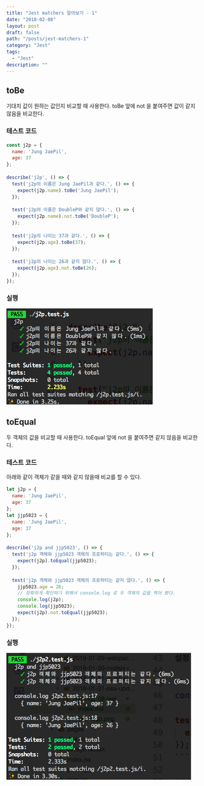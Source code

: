 ```yaml
---
title: "Jest matchers 알아보기 - 1"
date: "2018-02-08"
layout: post
draft: false
path: "/posts/jest-matchers-1"
category: "Jest"
tags: 
  - "Jest"
description: ""  
---
```


## toBe

기대치 값이 원하는 값인지 비교할 때 사용한다.
toBe 앞에 not 을 붙여주면 값이 같지 않음을 비교한다.

### 테스트 코드

```js
const j2p = {
  name: 'Jung JaePil',
  age: 37
};

describe('j2p', () => {
  test('j2p의 이름은 Jung JaePil과 같다.', () => {
    expect(j2p.name).toBe('Jung JaePil');
  });

  test('j2p의 이름은 DoubleP와 같지 않다.', () => {
    expect(j2p.name).not.toBe('DoubleP');
  });

  test('j2p의 나이는 37과 같다.', () => {
    expect(j2p.age).toBe(37);
  });

  test('j2p의 나이는 26과 같지 않다.', () => {
    expect(j2p.age).not.toBe(26);
  });
});
```

### 실행

![toBe](tobe.png)

## toEqual

두 객체의 값을 비교할 때 사용한다.
toEqual 앞에 not 을 붙여주면 같지 않음을 비교한다.

### 테스트 코드

아래와 같이 객체가 같을 때와 같지 않을때 비교를 할 수 있다.

```js
let j2p = {
  name: 'Jung JaePil',
  age: 37
};
let jjp5023 = {
  name: 'Jung JaePil',
  age: 37
};

describe('j2p and jjp5023', () => {
  test('j2p 객체와 jjp5023 객체의 프로퍼티는 같다.', () => {
    expect(j2p).toEqual(jjp5023);
  });

  test('j2p 객체와 jjp5023 객체의 프로퍼티는 같지 않다.', () => {
    jjp5023.age = 26;
    // 정확하게 확인하기 위해서 console.log 로 두 객체의 값을 찍어 봤다.
    console.log(j2p);
    console.log(jjp5023);
    expect(j2p).not.toEqual(jjp5023);
  });
});
```

### 실행

![toEqual](./toequal.png)
